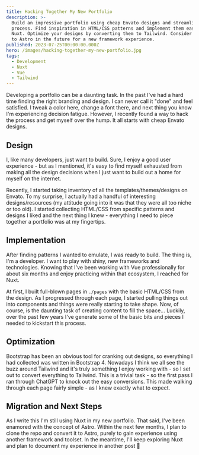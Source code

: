 ```yaml
---
title: Hacking Together My New Portfolio
description: >-
  Build an impressive portfolio using cheap Envato designs and streamline the
  process. Find inspiration in HTML/CSS patterns and implement them easily with
  Nuxt. Optimize your designs by converting them to Tailwind. Consider migrating
  to Astro in the future for a new framework experience.
published: 2023-07-25T00:00:00.000Z
hero: /images/hacking-together-my-new-portfolio.jpg
tags:
  - Development
  - Nuxt
  - Vue
  - Tailwind
---
```

Developing a portfolio can be a daunting task. In the past I've had a hard time finding the right branding and design. I can never call it "done" and feel satisfied. I tweak a color here, change a font there, and next thing you know I'm experiencing decision fatigue. However, I recently found a way to hack the process and get myself over the hump. It all starts with cheap Envato designs.

## Design
I, like many developers, just want to build. Sure, I enjoy a good user experience - but as I mentioned, it's easy to find myself exhausted from making all the design decisions when I just want to build out a home for myself on the internet.

Recently, I started taking inventory of all the templates/themes/designs on Envato. To my surprise, I actually had a handful of interesting designs/resources (my attitude going into it was that they were all too niche or too old). I started collecting HTML/CSS from specific patterns and designs I liked and the next thing I knew - everything I need to piece together a portfolio was at my fingertips.

## Implementation
After finding patterns I wanted to emulate, I was ready to build. The thing is, I'm a developer. I want to play with shiny, new frameworks and technologies. Knowing that I've been working with Vue professionally for about six months and enjoy practicing within that ecosystem, I reached for Nuxt.

At first, I built full-blown pages in `./pages` with the basic HTML/CSS from the design. As I progressed through each page, I started pulling things out into components and things were really starting to take shape. Now, of course, is the daunting task of creating content to fill the space... Luckily, over the past few years I've generate some of the basic bits and pieces I needed to kickstart this process.

## Optimization
Bootstrap has been an obvious tool for cranking out designs, so everything I had collected was written in Bootstrap 4. Nowadays I think we all see the buzz around Tailwind and it's truly something I enjoy working with - so I set out to convert everything to Tailwind. This is a trivial task - so the first pass I ran through ChatGPT to knock out the easy conversions. This made walking through each page fairly simple - as I knew exactly what to expect.

## Migration and Next Steps
As I write this I'm still using Nuxt in my new portfolio. That said, I've been enamored with the concept of Astro. Within the next few months, I plan to clone the repo and convert it to Astro, purely to gain experience using another framework and toolset. In the meantime, I'll keep exploring Nuxt and plan to document my experience in another post &#128578;
